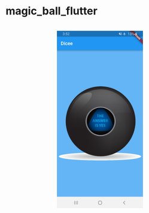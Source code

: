 # magic_ball_flutter

<br/>

<div align="center">
  <img src="ss.jpg" width="230px" />
</div>

<br/>